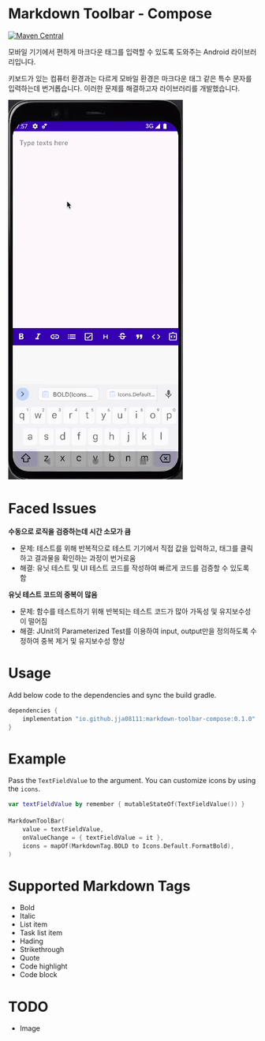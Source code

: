 # Markdown Toolbar - Compose

[![Maven Central](https://maven-badges.herokuapp.com/maven-central/io.github.jja08111/markdown-toolbar-compose/badge.svg)](https://maven-badges.herokuapp.com/maven-central/io.github.jja08111/markdown-toolbar-compose)

모바일 기기에서 편하게 마크다운 태그를 입력할 수 있도록 도와주는 Android 라이브러리입니다.

키보드가 있는 컴퓨터 환경과는 다르게 모바일 환경은 마크다운 태그 같은 특수 문자를 입력하는데 번거롭습니다.
이러한 문제를 해결하고자 라이브러리를 개발했습니다.

![preview](/images/preview.gif)

# Faced Issues

**수동으로 로직을 검증하는데 시간 소모가 큼** 

- 문제: 테스트를 위해 반복적으로 테스트 기기에서 직접 값을 입력하고, 태그를 클릭하고 결과물을 확인하는 과정이 번거로움  
- 해결: 유닛 테스트 및 UI 테스트 코드를 작성하여 빠르게 코드를 검증할 수 있도록 함

**유닛 테스트 코드의 중복이 많음**

- 문제: 함수를 테스트하기 위해 반복되는 테스트 코드가 많아 가독성 및 유지보수성이 떨어짐
- 해결: JUnit의 Parameterized Test를 이용하여 input, output만을 정의하도록 수정하여 중복 제거 및 유지보수성 향상

# Usage

Add below code to the dependencies and sync the build gradle.

```groovy
dependencies {
    implementation "io.github.jja08111:markdown-toolbar-compose:0.1.0"
}
```

# Example

Pass the `TextFieldValue` to the argument. You can customize icons by using the `icons`.

```kotlin
var textFieldValue by remember { mutableStateOf(TextFieldValue()) }

MarkdownToolBar(
    value = textFieldValue,
    onValueChange = { textFieldValue = it },
    icons = mapOf(MarkdownTag.BOLD to Icons.Default.FormatBold),
)
```

# Supported Markdown Tags

- Bold
- Italic
- List item
- Task list item
- Hading
- Strikethrough
- Quote
- Code highlight
- Code block

# TODO

- Image
